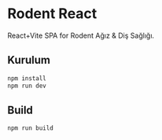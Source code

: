 # Rodent React

React+Vite SPA for Rodent Ağız & Diş Sağlığı.

## Kurulum

```bash
npm install
npm run dev
```

## Build

```bash
npm run build
```